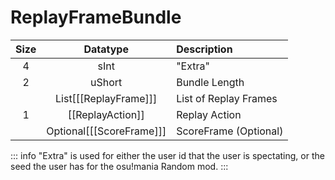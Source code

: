 # ReplayFrameBundle

| Size |         Datatype         | Description           |
|:----:|:------------------------:|:----------------------|
|  4   |           sInt           | "Extra"               |
|  2   |          uShort          | Bundle Length         |
|      |  List[[[ReplayFrame]]]   | List of Replay Frames |
|  1   |     [[ReplayAction]]     | Replay Action         |
|      | Optional[[[ScoreFrame]]] | ScoreFrame (Optional) |

::: info
"Extra" is used for either the user id that the user is spectating,
or the seed the user has for the osu!mania Random mod.
:::
